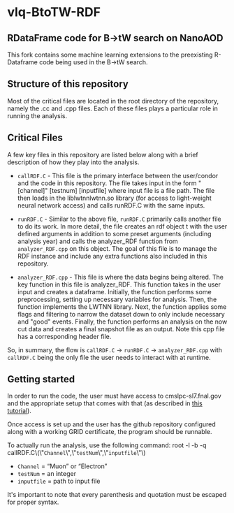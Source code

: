 # vlq-BtoTW-RDF
## RDataFrame code for B->tW search on NanoAOD

This fork contains some machine learning extensions to the preexisting R-Dataframe code being used in the B->tW search. 

## Structure of this repository

Most of the critical files are located in the root directory of the repository, namely the .cc and .cpp files. Each of these files plays a particular role in running the analysis.

## Critical Files

A few key files in this repository are listed below along with a brief description of how they play into the analysis.

- `callRDF.C` - This file is the primary interface between the user/condor and the code in this repository. The file takes input in the form "[channel]" [testnum] [inputfile] where input file is a file path. The file then loads in the liblwtnnlwtnn.so library (for access to light-weight neural network access) and calls runRDF.C with the same inputs.

- `runRDF.C` - Similar to the above file, `runRDF.C` primarily calls another file to do its work. In more detail, the file creates an rdf object t with the user defined arguments in addition to some preset arguments (including analysis year) and calls the analyzer_RDF function from `analyzer_RDF.cpp` on this object. The goal of this file is to manage the RDF instance and include any extra functions also included in this repository.

- `analyzer_RDF.cpp` - This file is where the data begins being altered. The key function in this file is analyzer_RDF. This function takes in the user input and creates a dataframe. Initially, the function performs some preprocessing, setting up necessary variables for analysis. Then, the function implements the LWTNN library. Next, the function applies some flags and filtering to narrow the dataset down to only include necessary and "good" events. Finally, the function performs an analysis on the now cut data and creates a final snapshot file as an output. Note this cpp file has a corresponding header file.

So, in summary, the flow is `callRDF.C` -> `runRDF.C` -> `analyzer_RDF.cpp` with `callRDF.C` being the only file the user needs to interact with at runtime. 

## Getting started

In order to run the code, the user must have access to cmslpc-sl7.fnal.gov and the appropriate setup that comes with that (as described in [this tutorial](https://fnallpc.github.io/cms-das-pre-exercises/01-CMSDataAnalysisSchoolPreExerciseFirstSet/index.html)). 

Once access is set up and the user has the github repository configured along with a working GRID certificate, the program should be runnable.

To actually run the analysis, use the following command: root -l -b -q callRDF.C\\(\\"`Channel`\\",\\"`testNum`\\",\\"`inputfile`\\"\\)

- `Channel` = “Muon” or “Electron”
- `testNum` = an integer
- `inputfile` = path to input file

It's important to note that every parenthesis and quotation must be escaped for proper syntax. 
